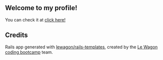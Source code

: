 ## Welcome to my profile!
You can check it at [click here!](http://profile-nielsantosa.herokuapp.com)

## Credits
Rails app generated with [lewagon/rails-templates](https://github.com/lewagon/rails-templates), created by the [Le Wagon coding bootcamp](https://www.lewagon.com) team.
